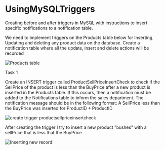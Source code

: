# UsingMySQLTriggers
Creating before and after triggers in MySQL with instructions to insert specific notifications to a notification table.

We need to implement triggers on the Products table below for Inserting, Updating and deleting any product data on the database. Create a notification table where all the update, insert and  delete actions will be recorded

![Products table](https://user-images.githubusercontent.com/106580846/204528390-01a95247-4421-4d7a-80cd-1581fa4e1640.jpg)

Task 1

Create an INSERT trigger called ProductSellPriceInsertCheck to check if the SellPrice of the product is less than the BuyPrice after a new product is inserted in the Products table. If this occurs, then a notification must be added to the Notifications table to inform the sales department. 
The notification message should be in the following format: A SellPrice less than the BuyPrice was inserted for ProductID + ProductID

![create trigger productsellpriceinsertcheck](https://user-images.githubusercontent.com/106580846/204530105-398f8634-5e46-43d2-af5c-1bddd8f8ecbe.jpg)

After creating the trigger I try to insert a new product "bushes" with a sellPrice that is less that the BuyPrice

![Inserting new record](https://user-images.githubusercontent.com/106580846/204530861-877294b1-80ed-4f9e-af6f-68f3ee96d4d7.jpg)
